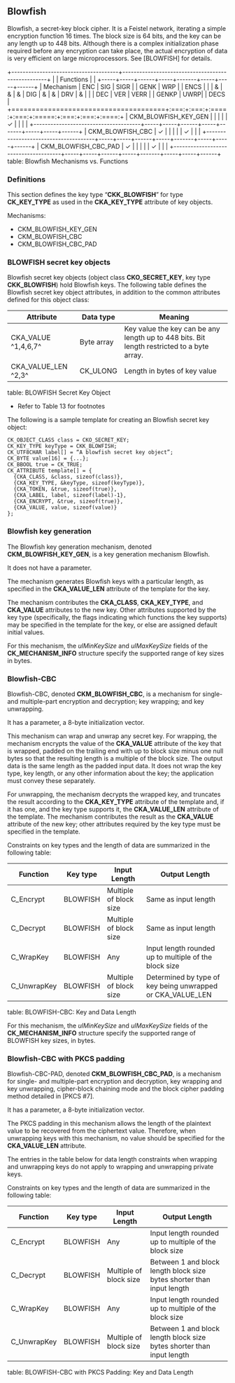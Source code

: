 ## Blowfish

Blowfish, a secret-key block cipher. It is a Feistel network, iterating a simple
encryption function 16 times. The block size is 64 bits, and the key can be any
length up to 448 bits. Although there is a complex initialization phase required
before any encryption can take place, the actual encryption of data is very
efficient on large microprocessors. See [BLOWFISH] for details.

+--------------------------------------+---------------------------------------------------+
|                                      | Functions                                         |
|                                      +-----+-----+------+-----+-------+-----+-----+------+
| Mechanism                            | ENC | SIG | SIGR |     | GENK  | WRP |     | ENCS |
|                                      |  &  |  &  |  &   | DIG |   &   |  &  | DRV |  &   |
|                                      | DEC | VER | VERR |     | GENKP | UWRP|     | DECS |
+======================================+:===:+:===:+:====:+:===:+:=====:+:===:+:===:+:====:+
| CKM_BLOWFISH_KEY_GEN                 |     |     |      |     |   ✓   |     |     |      |
+--------------------------------------+-----+-----+------+-----+-------+-----+-----+------+
| CKM_BLOWFISH_CBC                     |  ✓  |     |      |     |       |  ✓  |     |      |
+--------------------------------------+-----+-----+------+-----+-------+-----+-----+------+
| CKM_BLOWFISH_CBC_PAD                 |  ✓  |     |      |     |       |  ✓  |     |      |
+--------------------------------------+-----+-----+------+-----+-------+-----+-----+------+
table: Blowfish Mechanisms vs. Functions

### Definitions

This section defines the key type “**CKK_BLOWFISH**” for type **CK_KEY_TYPE** as
used in the **CKA_KEY_TYPE** attribute of key objects.

Mechanisms:

- CKM_BLOWFISH_KEY_GEN
- CKM_BLOWFISH_CBC
- CKM_BLOWFISH_CBC_PAD

### BLOWFISH secret key objects

Blowfish secret key objects (object class **CKO_SECRET_KEY**, key type
**CKK_BLOWFISH**) hold Blowfish keys. The following table defines the Blowfish
secret key object attributes, in addition to the common attributes defined for
this object class:

| Attribute           | Data type  | Meaning                             |
|---------------------|------------|-------------------------------------|
| CKA_VALUE ^1,4,6,7^ | Byte array | Key value the key can be any length up to 448 bits. Bit length restricted to a byte array. |
| CKA_VALUE_LEN ^2,3^ | CK_ULONG   | Length in bytes of key value        |
table: BLOWFISH Secret Key Object

- Refer to Table 13 for footnotes

The following is a sample template for creating an Blowfish secret key object:

~~~{.c}
CK_OBJECT_CLASS class = CKO_SECRET_KEY;
CK_KEY_TYPE keyType = CKK_BLOWFISH;
CK_UTF8CHAR label[] = “A blowfish secret key object”;
CK_BYTE value[16] = {...};
CK_BBOOL true = CK_TRUE;
CK_ATTRIBUTE template[] = {
  {CKA_CLASS, &class, sizeof(class)},
  {CKA_KEY_TYPE, &keyType, sizeof(keyType)},
  {CKA_TOKEN, &true, sizeof(true)},
  {CKA_LABEL, label, sizeof(label)-1},
  {CKA_ENCRYPT, &true, sizeof(true)},
  {CKA_VALUE, value, sizeof(value)}
};
~~~

### Blowfish key generation

The Blowfish key generation mechanism, denoted **CKM_BLOWFISH_KEY_GEN**, is a
key generation mechanism Blowfish.

It does not have a parameter.

The mechanism generates Blowfish keys with a particular length, as specified in
the **CKA_VALUE_LEN** attribute of the template for the key.

The mechanism contributes the **CKA_CLASS**, **CKA_KEY_TYPE**, and **CKA_VALUE**
attributes to the new key. Other attributes supported by the key type
(specifically, the flags indicating which functions the key supports) may be
specified in the template for the key, or else are assigned default initial
values.

For this mechanism, the _ulMinKeySize_ and _ulMaxKeySize_ fields of the
**CK_MECHANISM_INFO** structure specify the supported range of key sizes in
bytes.

### Blowfish-CBC

Blowfish-CBC, denoted **CKM_BLOWFISH_CBC**, is a mechanism for single- and
multiple-part encryption and decryption; key wrapping; and key unwrapping.

It has a parameter, a 8-byte initialization vector.

This mechanism can wrap and unwrap any secret key. For wrapping, the mechanism
encrypts the value of the **CKA_VALUE** attribute of the key that is wrapped,
padded on the trailing end with up to block size minus one null bytes so that
the resulting length is a multiple of the block size. The output data is the
same length as the padded input data. It does not wrap the key type, key length,
or any other information about the key; the application must convey these
separately. 

For unwrapping, the mechanism decrypts the wrapped key, and truncates the result
according to the **CKA_KEY_TYPE** attribute of the template and, if it has one,
and the key type supports it, the **CKA_VALUE_LEN** attribute of the template.
The mechanism contributes the result as the **CKA_VALUE** attribute of the new
key; other attributes required by the key type must be specified in the
template. 

Constraints on key types and the length of data are summarized in the following
table: 

| Function    | Key type | Input Length           | Output Length        |
|-------------|----------|------------------------|----------------------|
| C_Encrypt   | BLOWFISH | Multiple of block size | Same as input length |
| C_Decrypt   | BLOWFISH | Multiple of block size | Same as input length |
| C_WrapKey   | BLOWFISH | Any                    | Input length rounded up to multiple of the block size |
| C_UnwrapKey | BLOWFISH | Multiple of block size | Determined by type of key being unwrapped or CKA_VALUE_LEN |
table: BLOWFISH-CBC: Key and Data Length

For this mechanism, the _ulMinKeySize_ and _ulMaxKeySize_ fields of the
**CK_MECHANISM_INFO** structure specify the supported range of BLOWFISH key
sizes, in bytes. 

### Blowfish-CBC with PKCS padding

Blowfish-CBC-PAD, denoted **CKM_BLOWFISH_CBC_PAD**, is a mechanism for single-
and multiple-part encryption and decryption, key wrapping and key unwrapping,
cipher-block chaining mode and the block cipher padding method detailed in
[PKCS #7].

It has a parameter, a 8-byte initialization vector.

The PKCS padding in this mechanism allows the length of the plaintext value to
be recovered from the ciphertext value. Therefore, when unwrapping keys with
this mechanism, no value should be specified for the **CKA_VALUE_LEN**
attribute.

The entries in the table below for data length constraints when wrapping and
unwrapping keys do not apply to wrapping and unwrapping private keys. 

Constraints on key types and the length of data are summarized in the following
table: 

| Function    | Key type | Input Length           | Output Length        |
|-------------|----------|------------------------|----------------------|
| C_Encrypt   | BLOWFISH | Any                    | Input length rounded up to multiple of the block size |
| C_Decrypt   | BLOWFISH | Multiple of block size | Between 1 and block length block size bytes shorter than input length |
| C_WrapKey   | BLOWFISH | Any                    | Input length rounded up to multiple of the block size |
| C_UnwrapKey | BLOWFISH | Multiple of block size | Between 1 and block length block size bytes shorter than input length |
table: BLOWFISH-CBC with PKCS Padding: Key and Data Length
